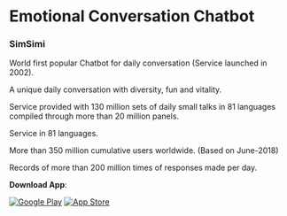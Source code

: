 # Emotional Conversation Chatbot
### SimSimi
World first popular Chatbot for daily conversation (Service launched in 2002).

A unique daily conversation with diversity, fun and vitality.

Service provided with 130 million sets of daily small talks in 81 languages compiled through more than 20 million panels.

Service in 81 languages.

More than 350 million cumulative users worldwide. (Based on June-2018)

Records of more than 200 million times of responses made per day.

**Download App**:

[![Google Play](https://img.shields.io/badge/Get%20it%20on-Google%20Play-green?logo=GooglePlay)](https://play.google.com/store/apps/details?id=com.ismaker.android.simsimi) [![App Store](https://img.shields.io/badge/Download%20on%20the-App%20Store-blue?logo=AppStore)](https://apps.apple.com/app/simsimi/id375239755)
